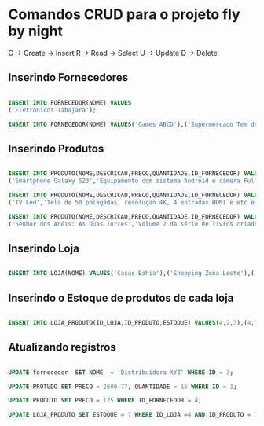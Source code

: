 # Comandos CRUD para o projeto fly by night

 C -> Create -> Insert
 R -> Read -> Select
 U -> Update 
 D -> Delete

## Inserindo Fornecedores

```sql

INSERT INTO FORNECEDOR(NOME) VALUES
('Eletrônicos Tabajara');

INSERT INTO FORNECEDOR(NOME) VALUES('Games ABCD'),('Supermercado Tem de Tudo'),('Livraria Demais da Conta');

```

## Inserindo Produtos

```sql

INSERT INTO PRODUTO(NOME,DESCRICAO,PRECO,QUANTIDADE,ID_FORNECEDOR) VALUES
('Smartphone Galaxy S23','Equipamento com sistema Android e câmera Full HD',1599.50,20,1);

INSERT INTO PRODUTO(NOME,DESCRICAO,PRECO,QUANTIDADE,ID_FORNECEDOR) VALUES
('TV Led','Tela de 50 polegadas, resolução 4K, 4 entradas HDMI e etc e tal',3420,12,1);

INSERT INTO PRODUTO(NOME,DESCRICAO,PRECO,QUANTIDADE,ID_FORNECEDOR) VALUES
('Senhor dos Anéis: As Duas Torres','Volume 2 da série de livros criados pelo autor J.R.R Tolkien',80.90,100,4);

```

## Inserindo Loja

```sql

INSERT INTO LOJA(NOME) VALUES('Casas Bahia'),('Shopping Zona Leste'),('Bazar das Coisas'),('Americanas');

```

## Inserindo o Estoque de produtos de cada loja

```sql

INSERT INTO LOJA_PRODUTO(ID_LOJA,ID_PRODUTO,ESTOQUE) VALUES(4,2,3),(4,3,30),(1,2,10),(4,1,5);

```

## Atualizando registros

```sql

UPDATE fornecedor  SET NOME  = 'Distribuidora XYZ' WHERE ID = 3;

UPDATE PROTUDO SET PRECO = 2600.77, QUANTIDADE = 15 WHERE ID = 1;

UPDATE PRODUTO SET PRECO = 125 WHERE ID_FORNECEDOR = 4;

UPDATE LOJA_PRODUTO SET ESTOQUE = 7 WHERE ID_LOJA =4 AND ID_PRODUTO = 1;

```